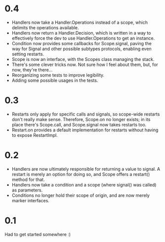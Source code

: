 # 0.4

* Handlers now take a Handler.Operations instead of a scope, which delimits the operations available.
* Handlers now return a Handler.Decision, which is written in a way to effectively force the dev to use Handler.Operations to get an instance.
* Condition now provides some callbacks for Scope.signal, paving the way for Signal and other possible subtypes protocols, enabling even setting restarts.
* Scope is now an interface, with the Scopes class managing the stack.
* There's some clever tricks now. Not sure how I feel about them, but, for now, they're there...
* Reorganizing some tests to improve legibility.
* Adding some possible usages in the tests. 

# 0.3

* Restarts only apply for specific calls and signals, so scope-wide restarts don't really make sense. Therefore, Scope.on no longer exists; in its place there's Scope.call, and Scope.signal now takes restarts too.
* Restart.on provides a default implementation for restarts without having to expose RestartImpl.

# 0.2

* Handlers are now ultimately responsible for returning a value to signal. A restart is merely an option for doing so, and Scope offers a restart() method for that.
* Handlers now take a condition and a scope (where signal() was called) as parameters.
* Conditions no longer hold their scope of origin, and are now merely marker interfaces.

# 0.1

Had to get started somewhere :)
